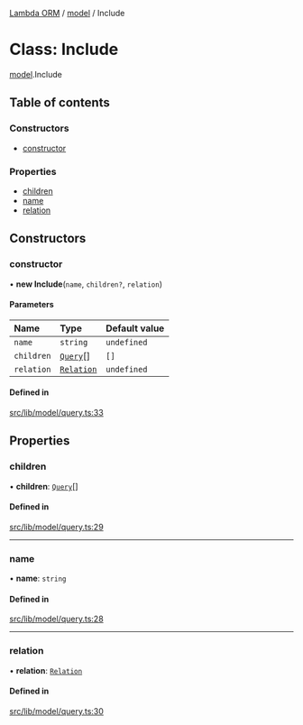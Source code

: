 [Lambda ORM](../README.md) / [model](../modules/model.md) / Include

# Class: Include

[model](../modules/model.md).Include

## Table of contents

### Constructors

- [constructor](model.Include.md#constructor)

### Properties

- [children](model.Include.md#children)
- [name](model.Include.md#name)
- [relation](model.Include.md#relation)

## Constructors

### constructor

• **new Include**(`name`, `children?`, `relation`)

#### Parameters

| Name | Type | Default value |
| :------ | :------ | :------ |
| `name` | `string` | `undefined` |
| `children` | [`Query`](model.Query.md)[] | `[]` |
| `relation` | [`Relation`](../interfaces/model.Relation.md) | `undefined` |

#### Defined in

[src/lib/model/query.ts:33](https://github.com/FlavioLionelRita/lambda-orm/blob/c4a0e00/src/lib/model/query.ts#L33)

## Properties

### children

• **children**: [`Query`](model.Query.md)[]

#### Defined in

[src/lib/model/query.ts:29](https://github.com/FlavioLionelRita/lambda-orm/blob/c4a0e00/src/lib/model/query.ts#L29)

___

### name

• **name**: `string`

#### Defined in

[src/lib/model/query.ts:28](https://github.com/FlavioLionelRita/lambda-orm/blob/c4a0e00/src/lib/model/query.ts#L28)

___

### relation

• **relation**: [`Relation`](../interfaces/model.Relation.md)

#### Defined in

[src/lib/model/query.ts:30](https://github.com/FlavioLionelRita/lambda-orm/blob/c4a0e00/src/lib/model/query.ts#L30)

